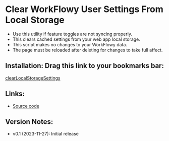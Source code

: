 # Clear WorkFlowy User Settings From Local Storage
- Use this utility if feature toggles are not syncing properly.
- This clears cached settings from your web app local storage.
- This script makes no changes to your WorkFlowy data.
- The page must be reloaded after deleting for changes to take full affect. 

## Installation: Drag this link to your bookmarks bar: 

<a href="javascript:(function clearLocalStorageSettings_0_1(){const userKey=&quot;userstorage.settings&quot;;if(localStorage.getItem(userKey)){localStorage.removeItem(userKey);WF.showMessage(`userstorage.settings have been deleted.&lt;br&gt;&lt;b&gt;&lt;a href=&quot;${location.href}&quot; onclick=&quot;WF.hideMessage();location.reload();return true&quot;&gt;Click here for required page reload&lt;/a&gt;&lt;/b&gt;`)}else{alert(&quot;Local storage settings key not found. Nothing has been deleted.&quot;)}})();">clearLocalStorageSettings</a>

## Links:
- [Source code](https://github.com/rawbytz/clear-local-storage-settings/blob/master/clearLocalStorageSettings.js) 

## Version Notes:
- v0.1 (2023-11-27): Initial release